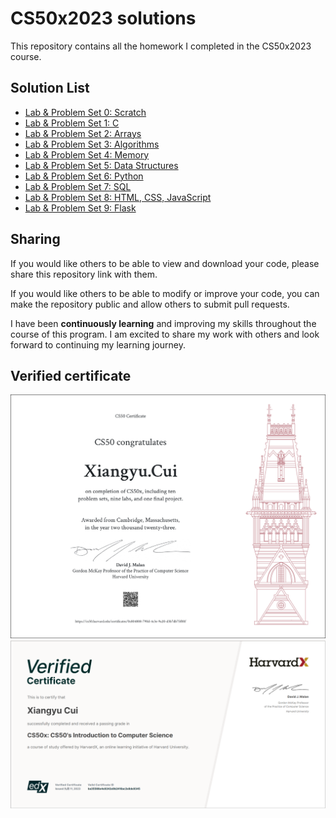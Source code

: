 # CS50x2023 solutions

This repository contains all the homework I completed in the CS50x2023 course.

## Solution List

- [Lab & Problem Set 0: Scratch](https://github.com/Xiangyu2141480/CS50x_2023/tree/main/week0)
- [Lab & Problem Set 1: C](https://github.com/Xiangyu2141480/CS50x_2023/tree/main/week1)
- [Lab & Problem Set 2: Arrays](https://github.com/Xiangyu2141480/CS50x_2023/tree/main/week2)
- [Lab & Problem Set 3: Algorithms](https://github.com/Xiangyu2141480/CS50x_2023/tree/main/week3)
- [Lab & Problem Set 4: Memory](https://github.com/Xiangyu2141480/CS50x_2023/tree/main/week4)
- [Lab & Problem Set 5: Data Structures](https://github.com/Xiangyu2141480/CS50x_2023/tree/main/week5)
- [Lab & Problem Set 6: Python](https://github.com/Xiangyu2141480/CS50x_2023/tree/main/week6)
- [Lab & Problem Set 7: SQL](https://github.com/Xiangyu2141480/CS50x_2023/tree/main/week7)
- [Lab & Problem Set 8: HTML, CSS, JavaScript](https://github.com/Xiangyu2141480/CS50x_2023/tree/main/week8)
- [Lab & Problem Set 9: Flask](https://github.com/Xiangyu2141480/CS50x_2023/tree/main/week9)

## Sharing

If you would like others to be able to view and download your code, please share this repository link with them.

If you would like others to be able to modify or improve your code, you can make the repository public and allow others to submit pull requests.

I have been **continuously learning** and improving my skills throughout the course of this program. I am excited to share my work with others and look forward to continuing my learning journey.

## Verified certificate
![image](https://github.com/Xiangyu2141480/CS50x_2023/blob/main/CS50x.png)
![image](https://github.com/Xiangyu2141480/CS50x_2023/blob/main/Verified%20Certificate%20by%20edX.png)

